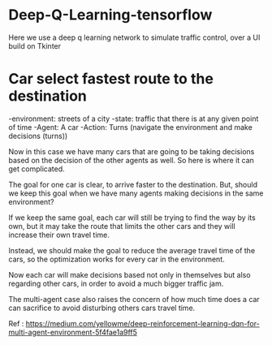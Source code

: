 # Deep-Q-Learning-tensorflow
Here we use a deep q learning network to simulate traffic control, over a UI build on Tkinter

# Car select fastest route to the destination
 -environment: streets of a city
 -state: traffic that there is at any given point of time
 -Agent: A car
 -Action: Turns (navigate the environment and make decisions (turns))

Now in this case we have many cars that are going to be taking decisions based on the decision of the other agents as well. So here is where it can get complicated.

The goal for one car is clear, to arrive faster to the destination. But, should we keep this goal when we have many agents making decisions in the same environment?

If we keep the same goal, each car will still be trying to find the way by its own, but it may take the route that limits the other cars and they will increase their own travel time.

Instead, we should make the goal to reduce the average travel time of the cars, so the optimization works for every car in the environment.

Now each car will make decisions based not only in themselves but also regarding other cars, in order to avoid a much bigger traffic jam.

The multi-agent case also raises the concern of  how much time does a car can sacrifice to avoid disturbing others cars travel time.

Ref : https://medium.com/yellowme/deep-reinforcement-learning-dqn-for-multi-agent-environment-5f4fae1a9ff5
